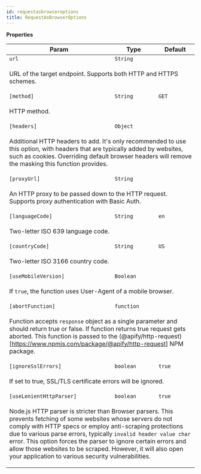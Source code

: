 ```yaml
---
id: requestasbrowseroptions
title: RequestAsBrowserOptions
---
```


<a name="RequestAsBrowserOptions"></a>

**Properties**

<table>
<thead>
<tr>
<th>Param</th><th>Type</th><th>Default</th>
</tr>
</thead>
<tbody>
<tr>
<td><code>url</code></td><td><code>String</code></td><td></td>
</tr>
<tr>
<td colspan="3"><p>URL of the target endpoint. Supports both HTTP and HTTPS schemes.</p>
</td></tr><tr>
<td><code>[method]</code></td><td><code>String</code></td><td><code>GET</code></td>
</tr>
<tr>
<td colspan="3"><p>HTTP method.</p>
</td></tr><tr>
<td><code>[headers]</code></td><td><code>Object</code></td><td></td>
</tr>
<tr>
<td colspan="3"><p>Additional HTTP headers to add. It&#39;s only recommended to use this option,
 with headers that are typically added by websites, such as cookies. Overriding
 default browser headers will remove the masking this function provides.</p>
</td></tr><tr>
<td><code>[proxyUrl]</code></td><td><code>String</code></td><td></td>
</tr>
<tr>
<td colspan="3"><p>An HTTP proxy to be passed down to the HTTP request. Supports proxy authentication with Basic Auth.</p>
</td></tr><tr>
<td><code>[languageCode]</code></td><td><code>String</code></td><td><code>en</code></td>
</tr>
<tr>
<td colspan="3"><p>Two-letter ISO 639 language code.</p>
</td></tr><tr>
<td><code>[countryCode]</code></td><td><code>String</code></td><td><code>US</code></td>
</tr>
<tr>
<td colspan="3"><p>Two-letter ISO 3166 country code.</p>
</td></tr><tr>
<td><code>[useMobileVersion]</code></td><td><code>Boolean</code></td><td></td>
</tr>
<tr>
<td colspan="3"><p>If <code>true</code>, the function uses User-Agent of a mobile browser.</p>
</td></tr><tr>
<td><code>[abortFunction]</code></td><td><code>function</code></td><td></td>
</tr>
<tr>
<td colspan="3"><p>Function accepts <code>response</code> object as a single parameter and should return true or false.
 If function returns true request gets aborted. This function is passed to the
 (@apify/http-request)[<a href="https://www.npmjs.com/package/@apify/http-request%5D">https://www.npmjs.com/package/@apify/http-request]</a> NPM package.</p>
</td></tr><tr>
<td><code>[ignoreSslErrors]</code></td><td><code>boolean</code></td><td><code>true</code></td>
</tr>
<tr>
<td colspan="3"><p>If set to true, SSL/TLS certificate errors will be ignored.</p>
</td></tr><tr>
<td><code>[useLenientHttpParser]</code></td><td><code>boolean</code></td><td><code>true</code></td>
</tr>
<tr>
<td colspan="3"><p>Node.js HTTP parser is stricter than Browser parsers. This prevents fetching of some websites
 whose servers do not comply with HTTP specs or employ anti-scraping protections due to
 various parse errors, typically <code>invalid header value char</code> error. This option forces
 the parser to ignore certain errors and allow those websites to be scraped.
 However, it will also open your application to various security vulnerabilities.</p>
</td></tr></tbody>
</table>
